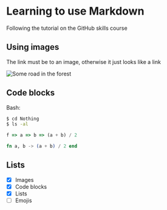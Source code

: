 # Learning to use Markdown

Following the tutorial on the GitHub skills course

## Using images

The link must be to an image, otherwise it just looks like a link

![Some road in the forest](https://i.insider.com/6358fd74df449200194511f8?width=1000&format=jpeg&auto=webp)

## Code blocks

Bash:

```bash
$ cd Nothing
$ ls -al
```

```javascript
f => a => b => (a + b) / 2
```

```elixir
fn a, b -> (a + b) / 2 end
```

## Lists

- [x] Images
- [x] Code blocks
- [x] Lists
- [ ] Emojis

